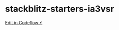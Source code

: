 # stackblitz-starters-ia3vsr

[Edit in Codeflow ⚡️](https://stackblitz.com/~/github.com/Th35aint/stackblitz-starters-ia3vsr)